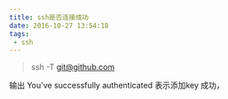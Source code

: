 ```yaml
---
title: ssh是否连接成功
date: 2016-10-27 13:54:18
tags:
 - ssh
---
```

>ssh -T git@github.com

 输出 You've successfully authenticated 表示添加key 成功，